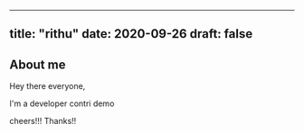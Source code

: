 
---
title: "rithu"
date: 2020-09-26
draft: false
---

## About me
Hey there everyone,

I'm a developer contri demo

cheers!!!
Thanks!!
